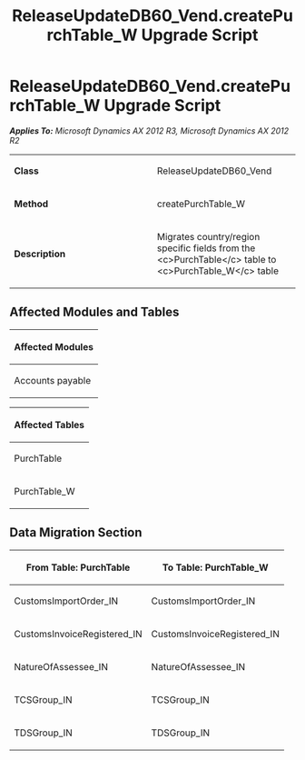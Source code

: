 ﻿---
title: ReleaseUpdateDB60_Vend.createPurchTable_W Upgrade Script
TOCTitle: ReleaseUpdateDB60_Vend.createPurchTable_W Upgrade Script
ms:assetid: 4a4b3244-eef9-688c-fbde-254ef856d369
ms:mtpsurl: https://msdn.microsoft.com/en-us/library/JJ685375(v=AX.60)
ms:contentKeyID: 49708102
ms.date: 05/18/2015
mtps_version: v=AX.60
---

# ReleaseUpdateDB60\_Vend.createPurchTable\_W Upgrade Script 


_**Applies To:** Microsoft Dynamics AX 2012 R3, Microsoft Dynamics AX 2012 R2_

<table>
<colgroup>
<col style="width: 50%" />
<col style="width: 50%" />
</colgroup>
<tbody>
<tr class="odd">
<td><p><strong>Class</strong></p></td>
<td><p>ReleaseUpdateDB60_Vend</p></td>
</tr>
<tr class="even">
<td><p><strong>Method</strong></p></td>
<td><p>createPurchTable_W</p></td>
</tr>
<tr class="odd">
<td><p><strong>Description</strong></p></td>
<td><p>Migrates country/region specific fields from the &lt;c&gt;PurchTable&lt;/c&gt; table to &lt;c&gt;PurchTable_W&lt;/c&gt; table</p></td>
</tr>
</tbody>
</table>


## Affected Modules and Tables

<table>
<colgroup>
<col style="width: 100%" />
</colgroup>
<thead>
<tr class="header">
<th><p>Affected Modules</p></th>
</tr>
</thead>
<tbody>
<tr class="odd">
<td><p>Accounts payable</p></td>
</tr>
</tbody>
</table>


<table>
<colgroup>
<col style="width: 100%" />
</colgroup>
<thead>
<tr class="header">
<th><p>Affected Tables</p></th>
</tr>
</thead>
<tbody>
<tr class="odd">
<td><p>PurchTable</p></td>
</tr>
<tr class="even">
<td><p>PurchTable_W</p></td>
</tr>
</tbody>
</table>


## Data Migration Section

<table>
<colgroup>
<col style="width: 50%" />
<col style="width: 50%" />
</colgroup>
<thead>
<tr class="header">
<th><p>From Table: PurchTable</p></th>
<th><p>To Table: PurchTable_W</p></th>
</tr>
</thead>
<tbody>
<tr class="odd">
<td><p>CustomsImportOrder_IN</p></td>
<td><p>CustomsImportOrder_IN</p></td>
</tr>
<tr class="even">
<td><p>CustomsInvoiceRegistered_IN</p></td>
<td><p>CustomsInvoiceRegistered_IN</p></td>
</tr>
<tr class="odd">
<td><p>NatureOfAssessee_IN</p></td>
<td><p>NatureOfAssessee_IN</p></td>
</tr>
<tr class="even">
<td><p>TCSGroup_IN</p></td>
<td><p>TCSGroup_IN</p></td>
</tr>
<tr class="odd">
<td><p>TDSGroup_IN</p></td>
<td><p>TDSGroup_IN</p></td>
</tr>
</tbody>
</table>

  


